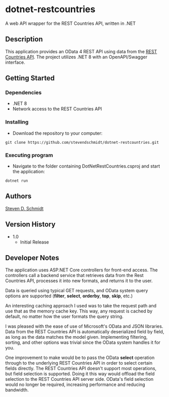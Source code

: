 
# dotnet-restcountries

A web API wrapper for the REST Countries API, written in .NET

## Description

This application provides an OData 4 REST API using data from the [REST Countries API](https://restcountries.com/). The project utilizes .NET 8 with an OpenAPI/Swagger interface.

## Getting Started

### Dependencies

* .NET 8
* Network access to the REST Countries API

### Installing

* Download the repository to your computer:
```
git clone https://github.com/stevendschmidt/dotnet-restcountries.git
```

### Executing program

* Navigate to the folder containing DotNetRestCountries.csproj and start the application:
```
dotnet run
```

## Authors

[Steven D. Schmidt](https://github.com/stevendschmidt)

## Version History

* 1.0
    * Initial Release

## Developer Notes

The application uses ASP&#46;NET Core controllers for front-end access. The controllers call a backend service that retrieves data from the Rest Countries API, processes it into new formats, and returns it to the user.

Data is queried using typical GET requests, and OData system query options are supported (__filter__, __select__, __orderby__, __top__, __skip__, etc.)

An interesting caching approach I used was to take the request path and use that as the memory cache key. This way, any request is cached by default, no matter how the user formats the query string.

I was pleased with the ease of use of Microsoft's OData and JSON libraries. Data from the REST Countries API is automatically deserialized field by field, as long as the data matches the model given. Implementing filtering, sorting, and other options was trivial since the OData system handles it for you.

One improvement to make would be to pass the OData __select__ operation through to the underlying REST Countries API in order to select certain fields directly. The REST Countries API doesn't support most operations, but field selection is supported. Doing it this way would offload the field selection to the REST Countries API server side. OData's field selection would no longer be required, increasing performance and reducing bandwidth.